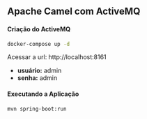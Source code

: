 ## Apache Camel com ActiveMQ

#### Criação do ActiveMQ

```sh
docker-compose up -d
```

Acessar a url: http://localhost:8161
- **usuário:** admin
- **senha:** admin

#### Executando a Aplicação

```sh
mvn spring-boot:run
```

